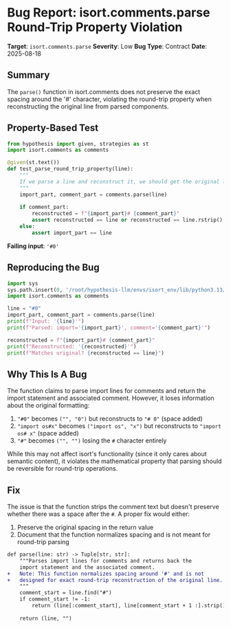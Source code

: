 # Bug Report: isort.comments.parse Round-Trip Property Violation

**Target**: `isort.comments.parse`
**Severity**: Low
**Bug Type**: Contract
**Date**: 2025-08-18

## Summary

The `parse()` function in isort.comments does not preserve the exact spacing around the '#' character, violating the round-trip property when reconstructing the original line from parsed components.

## Property-Based Test

```python
from hypothesis import given, strategies as st
import isort.comments as comments

@given(st.text())
def test_parse_round_trip_property(line):
    """
    If we parse a line and reconstruct it, we should get the original line back.
    """
    import_part, comment_part = comments.parse(line)
    
    if comment_part:
        reconstructed = f"{import_part}# {comment_part}"
        assert reconstructed == line or reconstructed == line.rstrip()
    else:
        assert import_part == line
```

**Failing input**: `'#0'`

## Reproducing the Bug

```python
import sys
sys.path.insert(0, '/root/hypothesis-llm/envs/isort_env/lib/python3.13/site-packages')
import isort.comments as comments

line = "#0"
import_part, comment_part = comments.parse(line)
print(f"Input: '{line}'")
print(f"Parsed: import='{import_part}', comment='{comment_part}'")

reconstructed = f"{import_part}# {comment_part}"
print(f"Reconstructed: '{reconstructed}'")
print(f"Matches original? {reconstructed == line}")
```

## Why This Is A Bug

The function claims to parse import lines for comments and return the import statement and associated comment. However, it loses information about the original formatting:

1. `"#0"` becomes `("", "0")` but reconstructs to `"# 0"` (space added)
2. `"import os#x"` becomes `("import os", "x")` but reconstructs to `"import os# x"` (space added)
3. `"#"` becomes `("", "")` losing the `#` character entirely

While this may not affect isort's functionality (since it only cares about semantic content), it violates the mathematical property that parsing should be reversible for round-trip operations.

## Fix

The issue is that the function strips the comment text but doesn't preserve whether there was a space after the `#`. A proper fix would either:
1. Preserve the original spacing in the return value
2. Document that the function normalizes spacing and is not meant for round-trip parsing

```diff
def parse(line: str) -> Tuple[str, str]:
    """Parses import lines for comments and returns back the
    import statement and the associated comment.
+   Note: This function normalizes spacing around '#' and is not
+   designed for exact round-trip reconstruction of the original line.
    """
    comment_start = line.find("#")
    if comment_start != -1:
        return (line[:comment_start], line[comment_start + 1 :].strip())
    
    return (line, "")
```